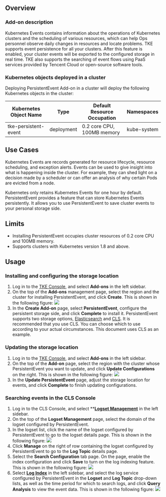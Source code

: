 ## Overview

### Add-on description

Kubernetes Events contains information about the operations of Kubernetes clusters and the scheduling of various resources, which can help Ops personnel observe daily changes in resources and locate problems. TKE supports event persistence for all your clusters. After this feature is enabled, your cluster events will be exported to the configured storage in real time. TKE also supports the searching of event flows using PaaS services provided by Tencent Cloud or open-source software tools.


### Kubernetes objects deployed in a cluster

Deploying PersistentEvent Add-on in a cluster will deploy the following Kubernetes objects in the cluster:

| Kubernetes Object Name             | Type                       | Default Resource Occupation | Namespaces |
| -------------------- | ---------- | --------------- | ------------ |
| tke-persistent-event | deployment | 0.2 core CPU, 100MB memory | kube-system  |

## Use Cases

Kubernetes Events are records generated for resource lifecycle, resource scheduling, and exception alerts. Events can be used to give insight into what is happening inside the cluster. For example, they can shed light on a decision made by a scheduler or can offer an analysis of why certain Pods are evicted from a node.

Kubernetes only retains Kubernetes Events for one hour by default. PersistentEvent provides a feature that can store Kubernetes Events persistently. It allows you to use PersistentEvent to save cluster events to your personal storage side.

## Limits
- Installing PersistentEvent occupies cluster resources of 0.2 core CPU and 100MB memory.
- Supports clusters with Kubernetes version 1.8 and above.

## Usage

### Installing and configuring the storage location
1. Log in to the [TKE Console](https://console.qcloud.com/tke2), and select **Add-ons** in the left sidebar.
2. On the top of the **Add-ons** management page, select the region and the cluster for installing PersistentEvent, and click **Create**. This is shown in the following figure:
![](https://main.qcloudimg.com/raw/672f9156620c9643ffb7baa4ec1e1d27.png)
3. In the **Create Add-on** page, select **PersistentEvent**, configure the persistent storage side, and click **Complete** to install it.
PersistentEvent supports two storage options, [Elasticsearch](https://intl.cloud.tencent.com/document/product/845/16478) and [CLS](https://intl.cloud.tencent.com/document/product/614/11254). It is recommended that you use CLS. You can choose which to use according to your actual circumstances. This document uses CLS as an example.




### Updating the storage location
1. Log in to the [TKE Console](https://console.qcloud.com/tke2), and select **Add-ons** in the left sidebar.
2. On the top of the **Add-on** page, select the region with the cluster whose PersistentEvent you want to update, and click **Update Configurations** on the right. This is shown in the following figure:
![](https://main.qcloudimg.com/raw/cde73e9c1c54d943045bb7e0f538d47a.png)
3. In the **Update PersistentEvent** page, adjust the storage location for events, and click **Complete** to finish updating configurations.

### Searching events in the CLS Console
1. Log in to the CLS Console, and select ****[Logset Management](https://console.cloud.tencent.com/cls/logset)** in the left sidebar.
2. On the top of the **Logset Management** page, select the domain of the logset configured by PersistentEvent.
3. In the logset list, click the name of the logset configured by PersistentEvent to go to the logset details page. This is shown in the following figure:
![](https://main.qcloudimg.com/raw/be97c45c1b40311a49d5ce8514143965.png)
4. Click **Manage** on the right of row containing the logset configured by PersistentEvent to go to the **Log Topic** details page.
5. Select the **Search Configuration** tab page. On the page, enable the index configuration and click **Save** to turn on the log indexing feature. This is shown in the following figure:
![](https://main.qcloudimg.com/raw/bb30c2912f760ee81e70170412373332.png)
6. Select **[Log Index](https://console.cloud.tencent.com/cls/search)** in the left sidebar, and select the log service configured by PersistentEvent in the **Logset** and **Log Topic** drop-down lists, as well as the time period for which to search logs, and click **Query Analysis** to view the event data. This is shown in the following figure:
![](https://main.qcloudimg.com/raw/490b164af5d62d345eb7436a852bfd64.png)

